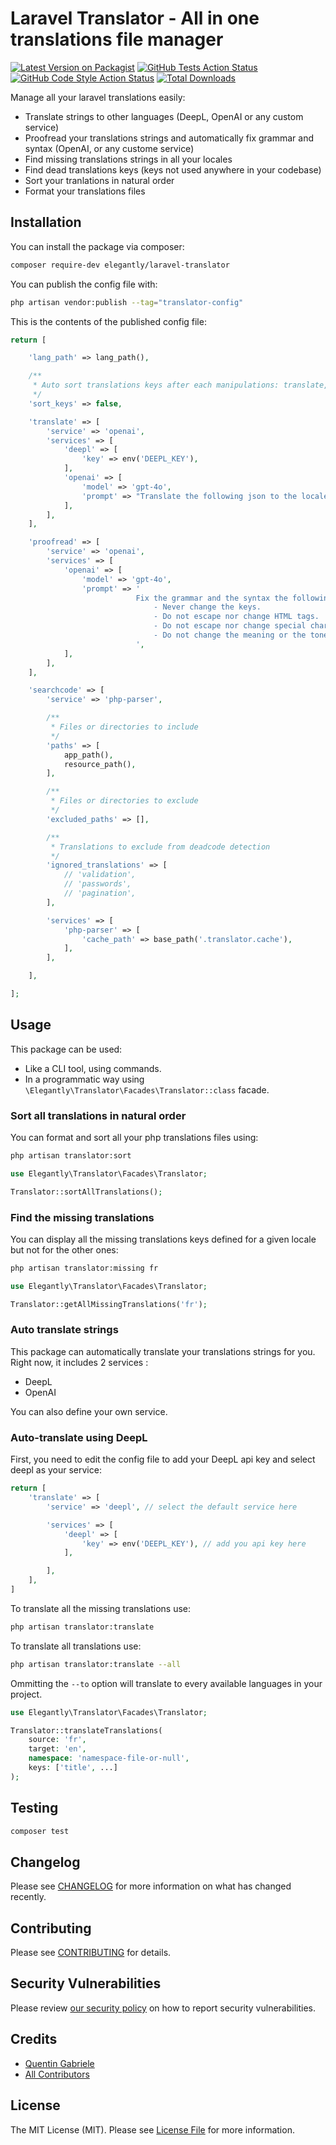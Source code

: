 # Laravel Translator - All in one translations file manager

[![Latest Version on Packagist](https://img.shields.io/packagist/v/elegantly/laravel-translator.svg?style=flat-square)](https://packagist.org/packages/elegantly/laravel-translator)
[![GitHub Tests Action Status](https://img.shields.io/github/actions/workflow/status/elegantengineeringtech/laravel-translator/run-tests.yml?branch=main&label=tests&style=flat-square)](https://github.com/elegantengineeringtech/laravel-translator/actions?query=workflow%3Arun-tests+branch%3Amain)
[![GitHub Code Style Action Status](https://img.shields.io/github/actions/workflow/status/elegantengineeringtech/laravel-translator/fix-php-code-style-issues.yml?branch=main&label=code%20style&style=flat-square)](https://github.com/elegantengineeringtech/laravel-translator/actions?query=workflow%3A"Fix+PHP+code+style+issues"+branch%3Amain)
[![Total Downloads](https://img.shields.io/packagist/dt/elegantly/laravel-translator.svg?style=flat-square)](https://packagist.org/packages/elegantly/laravel-translator)

Manage all your laravel translations easily:

-   Translate strings to other languages (DeepL, OpenAI or any custom service)
-   Proofread your translations strings and automatically fix grammar and syntax (OpenAI, or any custome service)
-   Find missing translations strings in all your locales
-   Find dead translations keys (keys not used anywhere in your codebase)
-   Sort your tranlations in natural order
-   Format your translations files

## Installation

You can install the package via composer:

```bash
composer require-dev elegantly/laravel-translator
```

You can publish the config file with:

```bash
php artisan vendor:publish --tag="translator-config"
```

This is the contents of the published config file:

```php
return [

    'lang_path' => lang_path(),

    /**
     * Auto sort translations keys after each manipulations: translate, grammar, ...
     */
    'sort_keys' => false,

    'translate' => [
        'service' => 'openai',
        'services' => [
            'deepl' => [
                'key' => env('DEEPL_KEY'),
            ],
            'openai' => [
                'model' => 'gpt-4o',
                'prompt' => "Translate the following json to the locale '{targetLocale}' while preserving the keys.",
            ],
        ],
    ],

    'proofread' => [
        'service' => 'openai',
        'services' => [
            'openai' => [
                'model' => 'gpt-4o',
                'prompt' => '
                            Fix the grammar and the syntax the following json string while respecting the following rules:
                                - Never change the keys.
                                - Do not escape nor change HTML tags.
                                - Do not escape nor change special characters or emojis.
                                - Do not change the meaning or the tone of the sentences.
                            ',
            ],
        ],
    ],

    'searchcode' => [
        'service' => 'php-parser',

        /**
         * Files or directories to include
         */
        'paths' => [
            app_path(),
            resource_path(),
        ],

        /**
         * Files or directories to exclude
         */
        'excluded_paths' => [],

        /**
         * Translations to exclude from deadcode detection
         */
        'ignored_translations' => [
            // 'validation',
            // 'passwords',
            // 'pagination',
        ],

        'services' => [
            'php-parser' => [
                'cache_path' => base_path('.translator.cache'),
            ],
        ],

    ],

];
```

## Usage

This package can be used:

-   Like a CLI tool, using commands.
-   In a programmatic way using `\Elegantly\Translator\Facades\Translator::class` facade.

### Sort all translations in natural order

You can format and sort all your php translations files using:

```bash
php artisan translator:sort
```

```php
use Elegantly\Translator\Facades\Translator;

Translator::sortAllTranslations();
```

### Find the missing translations

You can display all the missing translations keys defined for a given locale but not for the other ones:

```bash
php artisan translator:missing fr
```

```php
use Elegantly\Translator\Facades\Translator;

Translator::getAllMissingTranslations('fr');
```

### Auto translate strings

This package can automatically translate your translations strings for you.
Right now, it includes 2 services :

-   DeepL
-   OpenAI

You can also define your own service.

### Auto-translate using DeepL

First, you need to edit the config file to add your DeepL api key and select deepl as your service:

```php
return [
    'translate' => [
        'service' => 'deepl', // select the default service here

        'services' => [
            'deepl' => [
                'key' => env('DEEPL_KEY'), // add you api key here
            ],

        ],
    ],
]
```

To translate all the missing translations use:

```bash
php artisan translator:translate
```

To translate all translations use:

```bash
php artisan translator:translate --all
```

Ommitting the `--to` option will translate to every available languages in your project.

```php
use Elegantly\Translator\Facades\Translator;

Translator::translateTranslations(
    source: 'fr',
    target: 'en',
    namespace: 'namespace-file-or-null',
    keys: ['title', ...]
);
```

## Testing

```bash
composer test
```

## Changelog

Please see [CHANGELOG](CHANGELOG.md) for more information on what has changed recently.

## Contributing

Please see [CONTRIBUTING](CONTRIBUTING.md) for details.

## Security Vulnerabilities

Please review [our security policy](../../security/policy) on how to report security vulnerabilities.

## Credits

-   [Quentin Gabriele](https://github.com/40128136+QuentinGab)
-   [All Contributors](../../contributors)

## License

The MIT License (MIT). Please see [License File](LICENSE.md) for more information.
